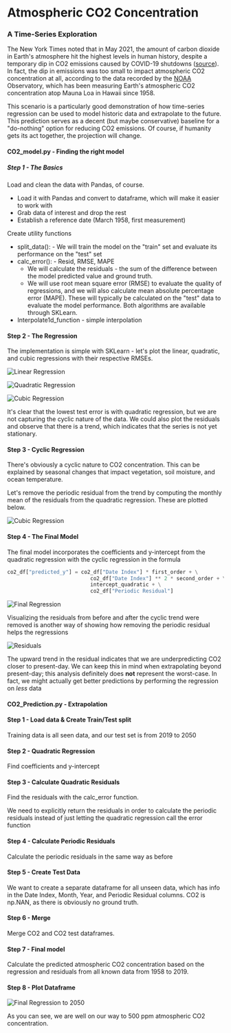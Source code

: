 # Atmospheric CO2 Concentration
### A Time-Series Exploration

The New York Times noted that in May 2021, the amount of carbon dioxide in Earth's atmosphere hit the highest levels in human history, despite a temporary dip in CO2 emissions caused by COVID-19 shutdowns ([source](https://www.nytimes.com/2021/06/07/climate/climate-change-emissions.html?referringSource=articleShare)). In fact, the dip in emissions was too small to impact atmospheric CO2 concentration at all, according to the data recorded by the [NOAA](https://www.noaa.gov/) Observatory, which has been measuring Earth's atmospheric CO2 concentration atop Mauna Loa in Hawaii since 1958.

This scenario is a particularly good demonstration of how time-series regression can be used to model historic data and extrapolate to the future. This prediction serves as a decent (but maybe conservative) baseline for a "do-nothing" option for reducing CO2 emissions. Of course, if humanity gets its act together, the projection will change.

#### CO2_model.py - Finding the right model

#####  Step 1 - The Basics
Load and clean the data with Pandas, of course.
* Load it with Pandas and convert to dataframe, which will make it easier to work with
* Grab data of interest and drop the rest
* Establish a reference date (March 1958, first measurement)

Create utility functions
* split_data():  - We will train the model on the "train" set and evaluate its performance on the "test" set
* calc_error(): - Resid, RMSE, MAPE
  * We will calculate the residuals - the sum of the difference between the model predicted value and ground truth.
  * We will use root mean square error (RMSE) to evaluate the quality of regressions, and we will also calculate mean absolute percentage error (MAPE). These will typically be calculated on the "test" data to evaluate the model performance. Both algorithms are available through SKLearn.
* Interpolate1d_function - simple interpolation

#### Step 2 - The Regression
The implementation is simple with SKLearn - let's plot the linear, quadratic, and cubic regressions with their respective RMSEs.

![Linear Regression](CO2_Plots/CO2_Linear_Regression.png)

![Quadratic Regression](CO2_Plots/CO2_Quadratic_Regression.png)

![Cubic Regression](CO2_Plots/CO2_Cubic_Regression.png)

It's clear that the lowest test error is with quadratic regression, but we are not capturing the cyclic nature of the data. We could also plot the residuals and observe that there is a trend, which indicates that the series is not yet stationary.

#### Step 3 - Cyclic Regression

There's obviously a cyclic nature to CO2 concentration. This can be explained by seasonal changes that impact vegetation, soil moisture, and ocean temperature.

Let's remove the periodic residual from the trend by computing the monthly mean of the residuals from the quadratic regression. These are plotted below.

![Cubic Regression](CO2_Plots/Monthly_Periodic_Trend.png)

#### Step 4 - The Final Model

The final model incorporates the coefficients and y-intercept from the quadratic regression with the cyclic regression in the formula

```python
co2_df["predicted_y"] = co2_df["Date Index"] * first_order + \
                           co2_df["Date Index"] ** 2 * second_order + \
                           intercept_quadratic + \
                           co2_df["Periodic Residual"]
```
![Final Regression](CO2_Plots/CO2_Periodic_&_Quadratic_Regression.png)

Visualizing the residuals from before and after the cyclic trend were removed is another way of showing how removing the periodic residual helps the regressions

![Residuals](CO2_Plots/Residuals.png)

The upward trend in the residual indicates that we are underpredicting CO2 closer to present-day. We can keep this in mind when extrapolating beyond present-day; this analysis definitely does __not__ represent the worst-case. In fact, we might actually get better predictions by performing the regression on _less_ data


#### CO2_Prediction.py - Extrapolation

#### Step 1 - Load data & Create Train/Test split

Training data is all seen data, and our test set is from 2019 to 2050

#### Step 2 - Quadratic Regression

Find coefficients and y-intercept

#### Step 3 - Calculate Quadratic Residuals

Find the residuals with the calc_error function.

We need to explicitly return the residuals in order to calculate the periodic residuals instead of just letting the quadratic regression call the error function

#### Step 4 - Calculate Periodic Residuals

Calculate the periodic residuals in the same way as before

#### Step 5 - Create Test Data

We want to create a separate dataframe for all unseen data, which has info in the Date Index, Month, Year, and Periodic Residual columns. CO2 is np.NAN, as there is obviously no ground truth.

#### Step 6 - Merge

Merge CO2 and CO2 test dataframes.

#### Step 7 - Final model

Calculate the predicted atmospheric CO2 concentration based on the regression and residuals from all known data from 1958 to 2019.

#### Step 8 - Plot Dataframe


![Final Regression to 2050](CO2_Plots/Extrapolated_CO2_Concentration.png)

As you can see, we are well on our way to 500 ppm atmospheric CO2 concentration.
